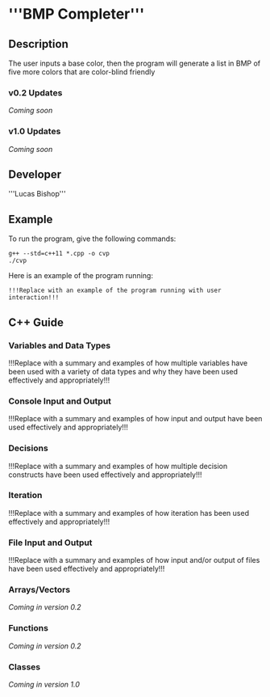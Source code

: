# '''BMP Completer'''

## Description

The user inputs a base color, then the program will generate a list in BMP of five more colors that are color-blind friendly

### v0.2 Updates

*Coming soon*

### v1.0 Updates

*Coming soon*


## Developer

'''Lucas Bishop'''

## Example

To run the program, give the following commands:

```
g++ --std=c++11 *.cpp -o cvp
./cvp
```

Here is an example of the program running:

```
!!!Replace with an example of the program running with user interaction!!!
```

## C++ Guide

### Variables and Data Types

!!!Replace with a summary and examples of how multiple variables have been used with a variety of data types and why they have been used effectively and appropriately!!!

### Console Input and Output

!!!Replace with a summary and examples of how input and output have been used effectively and appropriately!!!

### Decisions

!!!Replace with a summary and examples of how multiple decision constructs have been used effectively and appropriately!!!

### Iteration

!!!Replace with a summary and examples of how iteration has been used effectively and appropriately!!!

### File Input and Output

!!!Replace with a summary and examples of how input and/or output of files have been used effectively and appropriately!!!

### Arrays/Vectors

*Coming in version 0.2*

### Functions

*Coming in version 0.2*

### Classes

*Coming in version 1.0*
